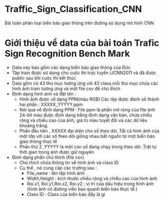 # Traffic_Sign_Classification_CNN
Bài toán phân loại biển báo giao thông trên đường sử dụng mô hình CNN

# Giới thiệu về data của bài toán Trafic Sign Recognition Bench Mark
 - Data này bao gồm các dạng biển báo giao thông của Đức
 - Tập train được sử dụng cho cuộc thi trực tuyến IJCNN2011 và đã được public sau khi cuộc thi kết thúc
 - Data gồm có 43 thư mục tương ứng với 43 class,mỗi thư mục chứa các hình ảnh train tương ứng và một file csv để chú thích 
 - Định dạng hình ảnh và đặt tên :
    - Hình ảnh được về dạng PPM(màu RGB).Các tệp được đánh số thành hai phần :
        XXXXX_YYYYY.ppm
    - Nói qua về định dạng PPM : 
    File ppm là phần mở rộng của file ảnh 24-bit màu được định dạng bằng định dạng văn bản, chứa chiều rộng và chiều cao của ảnh, giá trị màu tuyệt đối và các dữ liệu khoảng trắng.
    - Phần đầu tiên , XXXXX đại diện cho số theo dõi .Tất cả hình ảnh của một lớp với các số theo dõi giống nhau bắt nguồn từ một biển báo giao thông thực tế 
    - Phần thứ 2 ,YYYYY là một con số đang chạy trong theo dõi .Trật tự thời gian trong ảnh được giữ nguyên 
- Định dạng phần chú thích (file csv)
    - Chú thích chứa thông tin về hình ảnh và class ID
    - Cụ thể , nó cung cấp các trường sau :
        - File_name : tên tệp  hình ảnh
        - Width,Height : kích thước chiều rộng và chiều cao của hình ảnh 
        - Roi.x1, Roi.y1,Roi.x2, Roi.y2 : vị trí của dấu hiệu trong hình ảnh (hình ảnh có đường viền bao quanh biển báo thực tế )
        - Class ID : Class của biển báo đấy là gì 
